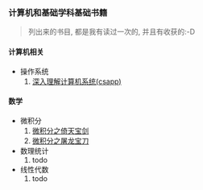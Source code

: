 ### 计算机和基础学科基础书籍

> 列出来的书目, 都是我有读过一次的, 并且有收获的:-D

#### 计算机相关

* 操作系统
	1. [深入理解计算机系统(csapp)](https://book.douban.com/subject/1230413/)


#### 数学

* 微积分
	1. [微积分之倚天宝剑](https://book.douban.com/subject/1391754/)
	2. [微积分之屠龙宝刀](https://book.douban.com/subject/4897351/)
* 数理统计
   1. todo
* 线性代数
   1. todo